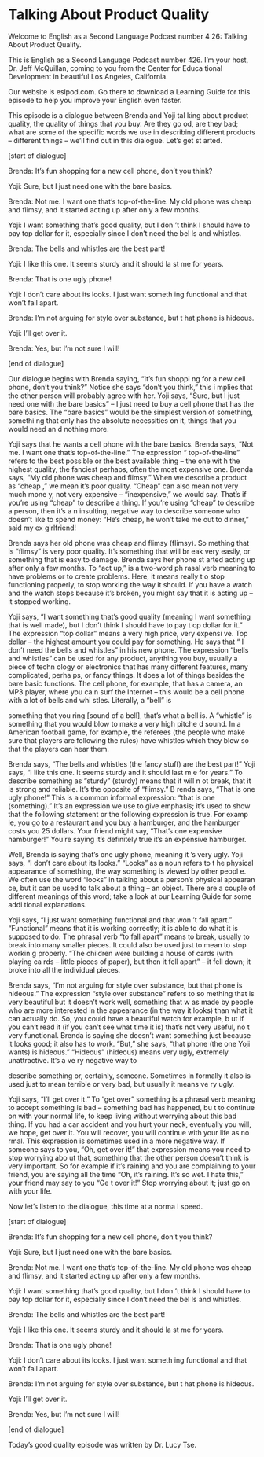# Talking About Product Quality

Welcome to English as a Second Language Podcast number 4 26: Talking About Product Quality.

This is English as a Second Language Podcast number 426.  I’m your host, Dr. Jeff McQuillan, coming to you from the Center for Educa tional Development in beautiful Los Angeles, California.

Our website is eslpod.com.  Go there to download a Learning Guide for this episode to help you improve your English even faster.

This episode is a dialogue between Brenda and Yoji tal king about product quality, the quality of things that you buy.  Are they go od, are they bad; what are some of the specific words we use in describing different  products – different things – we’ll find out in this dialogue.  Let’s get st arted.

[start of dialogue]

Brenda:  It’s fun shopping for a new cell phone, don’t  you think?

Yoji:  Sure, but I just need one with the bare basics.

Brenda:  Not me.  I want one that’s top-of-the-line.   My old phone was cheap and flimsy, and it started acting up after only a few months.

Yoji:  I want something that’s good quality, but I don ’t think I should have to pay top dollar for it, especially since I don’t need the bel ls and whistles.

Brenda:  The bells and whistles are the best part!

Yoji:  I like this one.  It seems sturdy and it should la st me for years.

Brenda:  That is one ugly phone!

Yoji:  I don’t care about its looks.  I just want someth ing functional and that won’t fall apart.

Brenda:  I’m not arguing for style over substance, but t hat phone is hideous.

Yoji:  I’ll get over it.

 Brenda:  Yes, but I’m not sure I will!

[end of dialogue]

Our dialogue begins with Brenda saying, “It’s fun shoppi ng for a new cell phone, don’t you think?”  Notice she says “don’t you think,” this i mplies that the other person will probably agree with her.  Yoji says, “Sure,  but I just need one with the bare basics” – I just need to buy a cell phone that has the bare basics.  The “bare basics” would be the simplest version of something, somethi ng that only has the absolute necessities on it, things that you would need an d nothing more.

Yoji says that he wants a cell phone with the bare basics.  Brenda says, “Not me. I want one that’s top-of-the-line.”  The expression “ top-of-the-line” refers to the best possible or the best available thing – the one wit h the highest quality, the fanciest perhaps, often the most expensive one.  Brenda says, “My old phone was cheap and flimsy.”  When we describe a product as “cheap ,” we mean it’s poor quality.  “Cheap” can also mean not very much mone y, not very expensive – “inexpensive,” we would say.  That’s if you’re using “cheap”  to describe a thing. If you’re using “cheap” to describe a person, then it’s a n insulting, negative way to describe someone who doesn’t like to spend money: “He’s cheap, he won’t take me out to dinner,” said my ex girlfriend!

Brenda says her old phone was cheap and flimsy (flimsy).  So mething that is “flimsy” is very poor quality.  It’s something that will br eak very easily, or something that is easy to damage.  Brenda says her phone st arted acting up after only a few months.  To “act up,” is a two-word ph rasal verb meaning to have problems or to create problems.  Here, it means really t o stop functioning properly, to stop working the way it should.  If you have  a watch and the watch stops because it’s broken, you might say that it is acting up – it stopped working.

Yoji says, “I want something that’s good quality (meaning  I want something that is well made), but I don’t think I should have to pay t op dollar for it.”  The expression “top dollar” means a very high price, very expensi ve.  Top dollar – the highest amount you could pay for something.  He says that “ I don’t need the bells and whistles” in his new phone.  The expression “bells and  whistles” can be used for any product, anything you buy, usually a piece of techn ology or electronics that has many different features, many complicated, perha ps, or fancy things.  It does a lot of things besides the bare basic functions.  The  cell phone, for example, that has a camera, an MP3 player, where you ca n surf the Internet – this would be a cell phone with a lot of bells and whi stles.  Literally, a “bell” is

 something that you ring [sound of a bell], that’s what a bell is.  A “whistle” is something that you would blow to make a very high pitche d sound.  In a American football game, for example, the referees (the  people who make sure that players are following the rules) have whistles which  they blow so that the players can hear them.

Brenda says, “The bells and whistles (the fancy stuff) are the best part!”  Yoji says, “I like this one.  It seems sturdy and it should last m e for years.”  To describe something as “sturdy” (sturdy) means that it will n ot break, that it is strong and reliable.  It’s the opposite of “flimsy.”  B renda says, “That is one ugly phone!”  This is a common informal expression: “that is one (something).”  It’s an expression we use to give emphasis; it’s used to show that the following statement or the following expression is true.  For examp le, you go to a restaurant and you buy a hamburger, and the hamburger costs you 25 dollars. Your friend might say, “That’s one expensive hamburger!”   You’re saying it’s definitely true it’s an expensive hamburger.

Well, Brenda is saying that’s one ugly phone, meaning it ’s very ugly.  Yoji says, “I don’t care about its looks.”  “Looks” as a noun refers to t he physical appearance of something, the way something is viewed by other peopl e.  We often use the word “looks” in talking about a person’s physical appearan ce, but it can be used to talk about a thing – an object.  There are a couple  of different meanings of this word; take a look at our Learning Guide for some addi tional explanations.

Yoji says, “I just want something functional and that won ’t fall apart.”  “Functional” means that it is working correctly; it is able to do what it is supposed to do.  The phrasal verb “to fall apart” means to break, usually to  break into many smaller pieces.  It could also be used just to mean to stop workin g properly.  “The children were building a house of cards (with playing ca rds – little pieces of paper), but then it fell apart” – it fell down; it broke into all the individual pieces.

Brenda says, “I’m not arguing for style over substance, but  that phone is hideous.”  The expression “style over substance” refers to so mething that is very beautiful but it doesn’t work well, something that w as made by people who are more interested in the appearance (in the way it looks)  than what it can actually do.  So, you could have a beautiful watch for example, b ut if you can’t read it (if you can’t see what time it is) that’s not very useful, no t very functional.  Brenda is saying she doesn’t want something just because it looks good;  it also has to work.  “But,” she says, “that phone (the one Yoji wants) is hideous.”  “Hideous” (hideous) means very ugly, extremely unattractive.  It’s a ve ry negative way to

 describe something or, certainly, someone.  Sometimes in formally it also is used just to mean terrible or very bad, but usually it means ve ry ugly.

Yoji says, “I’ll get over it.”  To “get over” something is a phrasal verb meaning to accept something is bad – something bad has happened, bu t to continue on with your normal life, to keep living without worrying about  this bad thing.  If you had a car accident and you hurt your neck, eventually you will, we  hope, get over it. You will recover, you will continue with your life as no rmal.  This expression is sometimes used in a more negative way.  If someone says to  you, “Oh, get over it!” that expression means you need to stop worrying abo ut that, something that the other person doesn’t think is very important.  So for example if it’s raining and you are complaining to your friend, you are saying all the time “Oh, it’s raining. It’s so wet.  I hate this,” your friend may say to you “Ge t over it!”  Stop worrying about it; just go on with your life.

Now let’s listen to the dialogue, this time at a norma l speed.

[start of dialogue]

Brenda:  It’s fun shopping for a new cell phone, don’t  you think?

Yoji:  Sure, but I just need one with the bare basics.

Brenda:  Not me.  I want one that’s top-of-the-line.   My old phone was cheap and flimsy, and it started acting up after only a few months.

Yoji:  I want something that’s good quality, but I don ’t think I should have to pay top dollar for it, especially since I don’t need the bel ls and whistles.

Brenda:  The bells and whistles are the best part!

Yoji:  I like this one.  It seems sturdy and it should la st me for years.

Brenda:  That is one ugly phone!

Yoji:  I don’t care about its looks.  I just want someth ing functional and that won’t fall apart.

Brenda:  I’m not arguing for style over substance, but t hat phone is hideous.

Yoji:  I’ll get over it.

 Brenda:  Yes, but I’m not sure I will!

[end of dialogue]

Today’s good quality episode was written by Dr. Lucy Tse.






